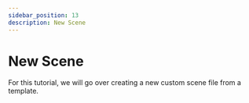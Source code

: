 ```yaml
---
sidebar_position: 13
description: New Scene
---
```


# New Scene

For this tutorial, we will go over creating a new custom scene file from a template.